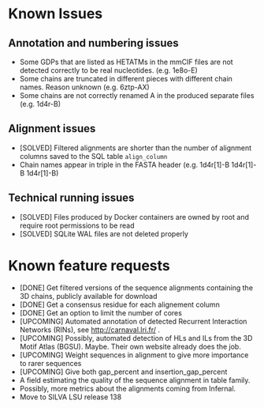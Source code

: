 # Known Issues

## Annotation and numbering issues
* Some GDPs that are listed as HETATMs in the mmCIF files are not detected correctly to be real nucleotides. (e.g. 1e8o-E)
* Some chains are truncated in different pieces with different chain names. Reason unknown (e.g. 6ztp-AX)
* Some chains are not correctly renamed A in the produced separate files (e.g. 1d4r-B)

## Alignment issues
* [SOLVED] Filtered alignments are shorter than the number of alignment columns saved to the SQL table `align_column`
* Chain names appear in triple in the FASTA header (e.g. 1d4r[1]-B 1d4r[1]-B 1d4r[1]-B)

## Technical running issues
* [SOLVED] Files produced by Docker containers are owned by root and require root permissions to be read 
* [SOLVED] SQLite WAL files are not deleted properly

# Known feature requests
* [DONE] Get filtered versions of the sequence alignments containing the 3D chains, publicly available for download
* [DONE] Get a consensus residue for each alignement column
* [DONE] Get an option to limit the number of cores 
* [UPCOMING] Automated annotation of detected Recurrent Interaction Networks (RINs), see http://carnaval.lri.fr/ .
* [UPCOMING] Possibly, automated detection of HLs and ILs from the 3D Motif Atlas (BGSU). Maybe. Their own website already does the job.
* [UPCOMING] Weight sequences in alignment to give more importance to rarer sequences 
* [UPCOMING] Give both gap_percent and insertion_gap_percent
* A field estimating the quality of the sequence alignment in table family.
* Possibly, more metrics about the alignments coming from Infernal.
* Move to SILVA LSU release 138
